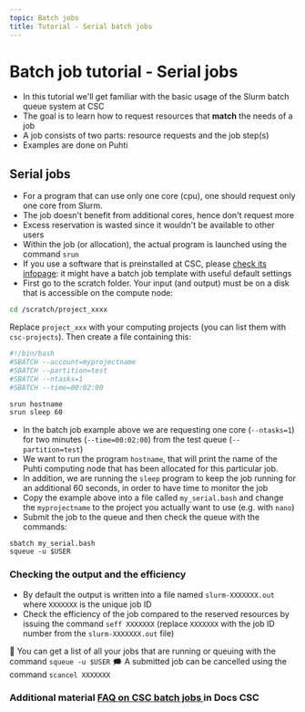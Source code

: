 ```yaml
---
topic: Batch jobs
title: Tutorial - Serial batch jobs
---
```


# Batch job tutorial - Serial jobs

- In this tutorial we'll get familiar with the basic usage of the Slurm batch queue system at CSC
- The goal is to learn how to request resources that **match** the needs of a job  
- A job consists of two parts: resource requests and the job step(s)
- Examples are done on Puhti 

## Serial jobs

- For a program that can use only one core (cpu), one should request only one core from Slurm. 
- The job doesn't benefit from additional cores, hence don't request more 
- Excess reservation is wasted since it wouldn't be available to other users
- Within the job (or allocation), the actual program is launched using the command `srun` 
- If you use a software that is preinstalled at CSC, please [check its infopage](https://docs.csc.fi/apps/): it might have a batch job template with useful default settings
- First go to the scratch folder. Your input (and output) must be on a disk that is accessible on the compute node:

```bash
cd /scratch/project_xxxx
```
Replace `project_xxx` with your computing projects (you can list them with `csc-projects`). Then create a file containing this: 

```bash
#!/bin/bash
#SBATCH --account=myprojectname
#SBATCH --partition=test
#SBATCH --ntasks=1
#SBATCH --time=00:02:00

srun hostname
srun sleep 60
```

- In the batch job example above we are requesting one core (`--ntasks=1`) for two minutes (`--time=00:02:00`) from the test queue (`--partition=test`)
- We want to run the program `hostname`, that will print the name of the Puhti computing node that has been allocated for this particular job.
- In addition, we are running the `sleep` program to keep the job running for an additional 60 seconds, in order to have time to monitor the job
- Copy the example above into a file called `my_serial.bash` and change the `myprojectname` to the project you actually want to use (e.g. with `nano`)
- Submit the job to the queue and then check the queue with the commands:
```
sbatch my_serial.bash
squeue -u $USER
``` 

### Checking the output and the efficiency
- By default the output is written into a file named `slurm-XXXXXXX.out` where `XXXXXXX` is the unique job ID
- Check the efficiency of the job compared to the reserved resources by issuing the command `seff XXXXXXX` (replace `XXXXXXX` with the job ID number from the `slurm-XXXXXXX.out` file) 

💭 You can get a list of all your jobs that are running or queuing with the command `squeue -u $USER`
🗯 A submitted job can be cancelled using the command `scancel XXXXXXX` 

### Additional material [FAQ on CSC batch jobs ](https://docs.csc.fi/support/faq/#batch-jobs) in Docs CSC